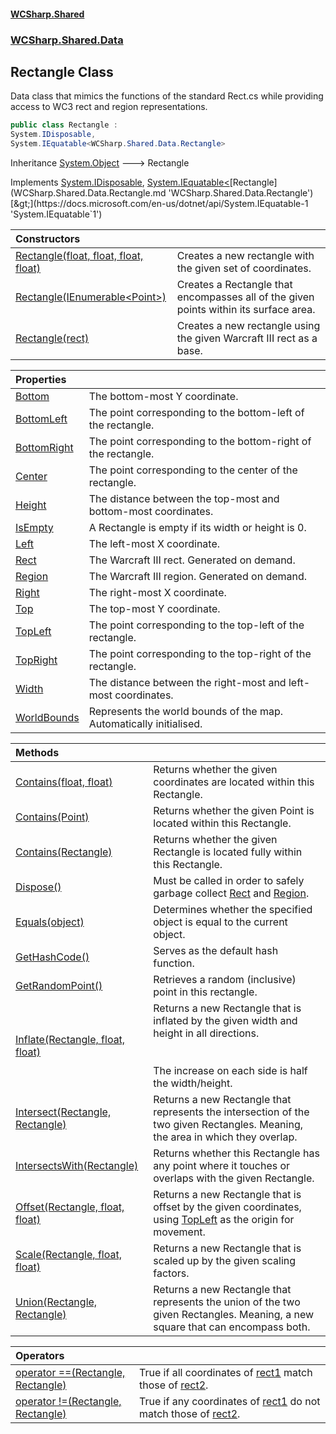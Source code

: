 #### [WCSharp.Shared](README.md 'README')
### [WCSharp.Shared.Data](WCSharp.Shared.Data.md 'WCSharp.Shared.Data')

## Rectangle Class

Data class that mimics the functions of the standard Rect.cs while providing access to WC3 rect and region representations.

```csharp
public class Rectangle :
System.IDisposable,
System.IEquatable<WCSharp.Shared.Data.Rectangle>
```

Inheritance [System.Object](https://docs.microsoft.com/en-us/dotnet/api/System.Object 'System.Object') &#129106; Rectangle

Implements [System.IDisposable](https://docs.microsoft.com/en-us/dotnet/api/System.IDisposable 'System.IDisposable'), [System.IEquatable&lt;](https://docs.microsoft.com/en-us/dotnet/api/System.IEquatable-1 'System.IEquatable`1')[Rectangle](WCSharp.Shared.Data.Rectangle.md 'WCSharp.Shared.Data.Rectangle')[&gt;](https://docs.microsoft.com/en-us/dotnet/api/System.IEquatable-1 'System.IEquatable`1')

| Constructors | |
| :--- | :--- |
| [Rectangle(float, float, float, float)](WCSharp.Shared.Data.Rectangle.Rectangle(float,float,float,float).md 'WCSharp.Shared.Data.Rectangle.Rectangle(float, float, float, float)') | Creates a new rectangle with the given set of coordinates. |
| [Rectangle(IEnumerable&lt;Point&gt;)](WCSharp.Shared.Data.Rectangle.Rectangle(System.Collections.Generic.IEnumerable_WCSharp.Shared.Data.Point_).md 'WCSharp.Shared.Data.Rectangle.Rectangle(System.Collections.Generic.IEnumerable<WCSharp.Shared.Data.Point>)') | Creates a Rectangle that encompasses all of the given points within its surface area. |
| [Rectangle(rect)](WCSharp.Shared.Data.Rectangle.Rectangle(WCSharp.Api.rect).md 'WCSharp.Shared.Data.Rectangle.Rectangle(WCSharp.Api.rect)') | Creates a new rectangle using the given Warcraft III rect as a base. |

| Properties | |
| :--- | :--- |
| [Bottom](WCSharp.Shared.Data.Rectangle.Bottom.md 'WCSharp.Shared.Data.Rectangle.Bottom') | The bottom-most Y coordinate. |
| [BottomLeft](WCSharp.Shared.Data.Rectangle.BottomLeft.md 'WCSharp.Shared.Data.Rectangle.BottomLeft') | The point corresponding to the bottom-left of the rectangle. |
| [BottomRight](WCSharp.Shared.Data.Rectangle.BottomRight.md 'WCSharp.Shared.Data.Rectangle.BottomRight') | The point corresponding to the bottom-right of the rectangle. |
| [Center](WCSharp.Shared.Data.Rectangle.Center.md 'WCSharp.Shared.Data.Rectangle.Center') | The point corresponding to the center of the rectangle. |
| [Height](WCSharp.Shared.Data.Rectangle.Height.md 'WCSharp.Shared.Data.Rectangle.Height') | The distance between the top-most and bottom-most coordinates. |
| [IsEmpty](WCSharp.Shared.Data.Rectangle.IsEmpty.md 'WCSharp.Shared.Data.Rectangle.IsEmpty') | A Rectangle is empty if its width or height is 0. |
| [Left](WCSharp.Shared.Data.Rectangle.Left.md 'WCSharp.Shared.Data.Rectangle.Left') | The left-most X coordinate. |
| [Rect](WCSharp.Shared.Data.Rectangle.Rect.md 'WCSharp.Shared.Data.Rectangle.Rect') | The Warcraft III rect. Generated on demand. |
| [Region](WCSharp.Shared.Data.Rectangle.Region.md 'WCSharp.Shared.Data.Rectangle.Region') | The Warcraft III region. Generated on demand. |
| [Right](WCSharp.Shared.Data.Rectangle.Right.md 'WCSharp.Shared.Data.Rectangle.Right') | The right-most X coordinate. |
| [Top](WCSharp.Shared.Data.Rectangle.Top.md 'WCSharp.Shared.Data.Rectangle.Top') | The top-most Y coordinate. |
| [TopLeft](WCSharp.Shared.Data.Rectangle.TopLeft.md 'WCSharp.Shared.Data.Rectangle.TopLeft') | The point corresponding to the top-left of the rectangle. |
| [TopRight](WCSharp.Shared.Data.Rectangle.TopRight.md 'WCSharp.Shared.Data.Rectangle.TopRight') | The point corresponding to the top-right of the rectangle. |
| [Width](WCSharp.Shared.Data.Rectangle.Width.md 'WCSharp.Shared.Data.Rectangle.Width') | The distance between the right-most and left-most coordinates. |
| [WorldBounds](WCSharp.Shared.Data.Rectangle.WorldBounds.md 'WCSharp.Shared.Data.Rectangle.WorldBounds') | Represents the world bounds of the map. Automatically initialised. |

| Methods | |
| :--- | :--- |
| [Contains(float, float)](WCSharp.Shared.Data.Rectangle.Contains(float,float).md 'WCSharp.Shared.Data.Rectangle.Contains(float, float)') | Returns whether the given coordinates are located within this Rectangle. |
| [Contains(Point)](WCSharp.Shared.Data.Rectangle.Contains(WCSharp.Shared.Data.Point).md 'WCSharp.Shared.Data.Rectangle.Contains(WCSharp.Shared.Data.Point)') | Returns whether the given Point is located within this Rectangle. |
| [Contains(Rectangle)](WCSharp.Shared.Data.Rectangle.Contains(WCSharp.Shared.Data.Rectangle).md 'WCSharp.Shared.Data.Rectangle.Contains(WCSharp.Shared.Data.Rectangle)') | Returns whether the given Rectangle is located fully within this Rectangle. |
| [Dispose()](WCSharp.Shared.Data.Rectangle.Dispose().md 'WCSharp.Shared.Data.Rectangle.Dispose()') | Must be called in order to safely garbage collect [Rect](WCSharp.Shared.Data.Rectangle.Rect.md 'WCSharp.Shared.Data.Rectangle.Rect') and [Region](WCSharp.Shared.Data.Rectangle.Region.md 'WCSharp.Shared.Data.Rectangle.Region'). |
| [Equals(object)](WCSharp.Shared.Data.Rectangle.Equals(object).md 'WCSharp.Shared.Data.Rectangle.Equals(object)') | Determines whether the specified object is equal to the current object. |
| [GetHashCode()](WCSharp.Shared.Data.Rectangle.GetHashCode().md 'WCSharp.Shared.Data.Rectangle.GetHashCode()') | Serves as the default hash function. |
| [GetRandomPoint()](WCSharp.Shared.Data.Rectangle.GetRandomPoint().md 'WCSharp.Shared.Data.Rectangle.GetRandomPoint()') | Retrieves a random (inclusive) point in this rectangle. |
| [Inflate(Rectangle, float, float)](WCSharp.Shared.Data.Rectangle.Inflate(WCSharp.Shared.Data.Rectangle,float,float).md 'WCSharp.Shared.Data.Rectangle.Inflate(WCSharp.Shared.Data.Rectangle, float, float)') | Returns a new Rectangle that is inflated by the given width and height in all directions.<br/><br/><br/>The increase on each side is half the width/height. |
| [Intersect(Rectangle, Rectangle)](WCSharp.Shared.Data.Rectangle.Intersect(WCSharp.Shared.Data.Rectangle,WCSharp.Shared.Data.Rectangle).md 'WCSharp.Shared.Data.Rectangle.Intersect(WCSharp.Shared.Data.Rectangle, WCSharp.Shared.Data.Rectangle)') | Returns a new Rectangle that represents the intersection of the two given Rectangles. Meaning, the area in which they overlap. |
| [IntersectsWith(Rectangle)](WCSharp.Shared.Data.Rectangle.IntersectsWith(WCSharp.Shared.Data.Rectangle).md 'WCSharp.Shared.Data.Rectangle.IntersectsWith(WCSharp.Shared.Data.Rectangle)') | Returns whether this Rectangle has any point where it touches or overlaps with the given Rectangle. |
| [Offset(Rectangle, float, float)](WCSharp.Shared.Data.Rectangle.Offset(WCSharp.Shared.Data.Rectangle,float,float).md 'WCSharp.Shared.Data.Rectangle.Offset(WCSharp.Shared.Data.Rectangle, float, float)') | Returns a new Rectangle that is offset by the given coordinates, using [TopLeft](WCSharp.Shared.Data.Rectangle.TopLeft.md 'WCSharp.Shared.Data.Rectangle.TopLeft') as the origin for movement. |
| [Scale(Rectangle, float, float)](WCSharp.Shared.Data.Rectangle.Scale(WCSharp.Shared.Data.Rectangle,float,float).md 'WCSharp.Shared.Data.Rectangle.Scale(WCSharp.Shared.Data.Rectangle, float, float)') | Returns a new Rectangle that is scaled up by the given scaling factors. |
| [Union(Rectangle, Rectangle)](WCSharp.Shared.Data.Rectangle.Union(WCSharp.Shared.Data.Rectangle,WCSharp.Shared.Data.Rectangle).md 'WCSharp.Shared.Data.Rectangle.Union(WCSharp.Shared.Data.Rectangle, WCSharp.Shared.Data.Rectangle)') | Returns a new Rectangle that represents the union of the two given Rectangles. Meaning, a new square that can encompass both. |

| Operators | |
| :--- | :--- |
| [operator ==(Rectangle, Rectangle)](WCSharp.Shared.Data.Rectangle.op_Equality(WCSharp.Shared.Data.Rectangle,WCSharp.Shared.Data.Rectangle).md 'WCSharp.Shared.Data.Rectangle.op_Equality(WCSharp.Shared.Data.Rectangle, WCSharp.Shared.Data.Rectangle)') | True if all coordinates of [rect1](WCSharp.Shared.Data.Rectangle.op_Equality(WCSharp.Shared.Data.Rectangle,WCSharp.Shared.Data.Rectangle).md#WCSharp.Shared.Data.Rectangle.op_Equality(WCSharp.Shared.Data.Rectangle,WCSharp.Shared.Data.Rectangle).rect1 'WCSharp.Shared.Data.Rectangle.op_Equality(WCSharp.Shared.Data.Rectangle, WCSharp.Shared.Data.Rectangle).rect1') match those of [rect2](WCSharp.Shared.Data.Rectangle.op_Equality(WCSharp.Shared.Data.Rectangle,WCSharp.Shared.Data.Rectangle).md#WCSharp.Shared.Data.Rectangle.op_Equality(WCSharp.Shared.Data.Rectangle,WCSharp.Shared.Data.Rectangle).rect2 'WCSharp.Shared.Data.Rectangle.op_Equality(WCSharp.Shared.Data.Rectangle, WCSharp.Shared.Data.Rectangle).rect2'). |
| [operator !=(Rectangle, Rectangle)](WCSharp.Shared.Data.Rectangle.op_Inequality(WCSharp.Shared.Data.Rectangle,WCSharp.Shared.Data.Rectangle).md 'WCSharp.Shared.Data.Rectangle.op_Inequality(WCSharp.Shared.Data.Rectangle, WCSharp.Shared.Data.Rectangle)') | True if any coordinates of [rect1](WCSharp.Shared.Data.Rectangle.op_Inequality(WCSharp.Shared.Data.Rectangle,WCSharp.Shared.Data.Rectangle).md#WCSharp.Shared.Data.Rectangle.op_Inequality(WCSharp.Shared.Data.Rectangle,WCSharp.Shared.Data.Rectangle).rect1 'WCSharp.Shared.Data.Rectangle.op_Inequality(WCSharp.Shared.Data.Rectangle, WCSharp.Shared.Data.Rectangle).rect1') do not match those of [rect2](WCSharp.Shared.Data.Rectangle.op_Inequality(WCSharp.Shared.Data.Rectangle,WCSharp.Shared.Data.Rectangle).md#WCSharp.Shared.Data.Rectangle.op_Inequality(WCSharp.Shared.Data.Rectangle,WCSharp.Shared.Data.Rectangle).rect2 'WCSharp.Shared.Data.Rectangle.op_Inequality(WCSharp.Shared.Data.Rectangle, WCSharp.Shared.Data.Rectangle).rect2'). |
